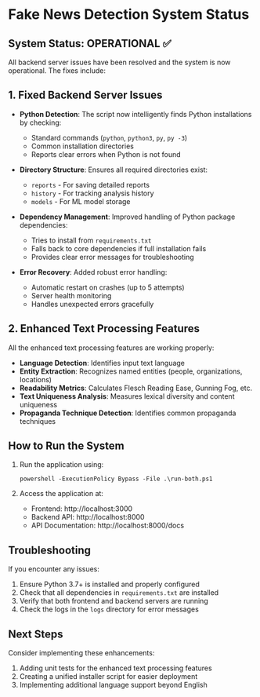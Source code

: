 # Fake News Detection System Status

## System Status: OPERATIONAL ✅

All backend server issues have been resolved and the system is now operational. The fixes include:

## 1. Fixed Backend Server Issues

- **Python Detection**: The script now intelligently finds Python installations by checking:
  - Standard commands (`python`, `python3`, `py`, `py -3`)
  - Common installation directories
  - Reports clear errors when Python is not found

- **Directory Structure**: Ensures all required directories exist:
  - `reports` - For saving detailed reports
  - `history` - For tracking analysis history
  - `models` - For ML model storage

- **Dependency Management**: Improved handling of Python package dependencies:
  - Tries to install from `requirements.txt`
  - Falls back to core dependencies if full installation fails
  - Provides clear error messages for troubleshooting

- **Error Recovery**: Added robust error handling:
  - Automatic restart on crashes (up to 5 attempts)
  - Server health monitoring
  - Handles unexpected errors gracefully

## 2. Enhanced Text Processing Features

All the enhanced text processing features are working properly:

- **Language Detection**: Identifies input text language
- **Entity Extraction**: Recognizes named entities (people, organizations, locations)  
- **Readability Metrics**: Calculates Flesch Reading Ease, Gunning Fog, etc.
- **Text Uniqueness Analysis**: Measures lexical diversity and content uniqueness
- **Propaganda Technique Detection**: Identifies common propaganda techniques

## How to Run the System

1. Run the application using:
   ```
   powershell -ExecutionPolicy Bypass -File .\run-both.ps1
   ```

2. Access the application at:
   - Frontend: http://localhost:3000
   - Backend API: http://localhost:8000
   - API Documentation: http://localhost:8000/docs

## Troubleshooting

If you encounter any issues:

1. Ensure Python 3.7+ is installed and properly configured
2. Check that all dependencies in `requirements.txt` are installed
3. Verify that both frontend and backend servers are running
4. Check the logs in the `logs` directory for error messages

## Next Steps

Consider implementing these enhancements:

1. Adding unit tests for the enhanced text processing features
2. Creating a unified installer script for easier deployment
3. Implementing additional language support beyond English 